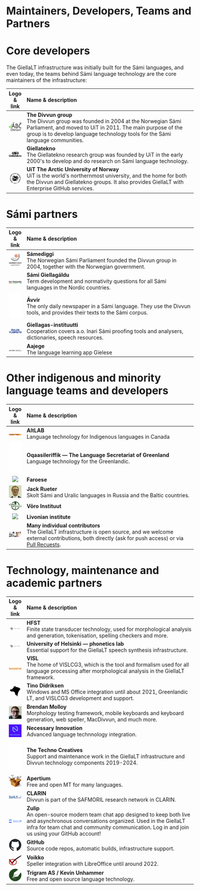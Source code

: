 # Maintainers, Developers, Teams and Partners

# Core developers

The GiellaLT infrastructure was initially built for the Sámi languages, and even today, the teams behind Sámi language technology are the core maintainers of the infrastructure:

| Logo & link | Name & description                                                                                   |
|:-----------:|:------------------ |
| [![Divvn logo](images/logos/divvun-logo-m-tekst-utan-uit.png)](https://divvun.no/en) | **The Divvun group** <br/> The Divvun group was founded in 2004 at the Norwegian Sámi Parliament, and moved to UiT in 2011. The main purpose of the group is to develop language technology tools for the Sámi language communities.
| [![Giellatekno](images/logos/GT-logo.png)](https://giellatekno.uit.no/index.eng.html) | **Giellatekno** <br/> The Giellatekno research group was founded by UiT in the early 2000's to develop and do research on Sámi language technology.
| [![UiT logo](images/logos/UiT_Segl_Sam_Svart_960px.png)](https://en.uit.no) | **UiT The Arctic University of Norway** <br/> UiT is the world's northernmost university, and the home for both the Divvun and Giellatekno groups. It also provides GiellaLT with Enterprise GitHub services.

# Sámi partners

| Logo & link | Name & description                                                                                   |
|:-----------:|:------------------ |
| [![SD logo](images/logos/SD-logo.png)](http://samediggi.no/) | **Sámediggi** <br/> The Norwegian Sámi Parliament founded the Divvun group in 2004, together with the Norwegian government.
| [![GG logo](images/logos/Giellagaldu.svg)](http://www.giella.org) | **Sámi Giellagáldu** <br/> Term development and normativity questions for all Sámi languages in the Nordic countries.
| <a href="http://avvir.no"><img style="background-color: #cf2e2e; height: 5em;" src="images/logos/Avvir_hvit.png" /></a> | **Ávvir** <br/> The only daily newspaper in a Sámi language. They use the Divvun tools, and provides their texts to the Sámi corpus.
| [![Oulu logo](images/logos/Oulun_yliopisto_logo_text_fi.png)](http://www.oulu.fi/giellagasinstituutti/) | **Giellagas-instituutti** <br/> Cooperation covers a.o. Inari Sámi proofing tools and analysers, dictionaries, speech resources.
| [![Aajege logo](images/logos/Aajege_logo_svart_no.png)](http://aajege.no) | **Aajege** <br/> The language learning app Gïelese

# Other indigenous and minority language teams and developers

| Logo & link | Name & description                                                                                   |
|:-----------:|:------------------ |
| [![](images/logos/AltLab.png)](http://altlab.artsrn.ualberta.ca) | **AltLAB** <br/> Language technology for Indigenous languages in Canada
| <a href="https://oqaasileriffik.gl/en/langtech/"><img style="background-color: #3A5163; height: 6em;" src="images/logos/knot2.png"/></a> | **Oqaasileriffik — The Language Secretariat of Greenland** <br/> Language technology for the Greenlandic.
| [![](images/logos/)]() | **Faroese** <br/> 
| [![](images/logos/s200_jack.rueter.jpg)](https://researchportal.helsinki.fi/en/persons/jack-rueter) | **Jack Rueter** <br/> Skolt Sámi and Uralic languages in Russia and the Baltic countries.
| [![](images/logos/VInst-logo-150702.png)](https://wi.ee/en/) | **Võro Instituut** <br/> 
| [![](images/logos/)]() | **Livonian institute** <br/> 
| [![](images/logos/Contributors.jpg)](https://github.com/orgs/giellalt/people) | **Many individual contributors** <br/> The GiellaLT infrastructure is open source, and we welcome external contributions, both directly (ask for push access) or via [Pull Recuests](https://docs.github.com/en/pull-requests/collaborating-with-pull-requests/proposing-changes-to-your-work-with-pull-requests/creating-a-pull-request).

# Technology, maintenance and academic partners

| Logo & link | Name & description                                                                                   |
|:-----------:|:------------------ |
| [![](images/logos/HU-logo.gif)](https://hfst.github.io) | **HFST** <br/> Finite state transducer technology, used for morphological analysis and generation, tokenisation, spelling checkers and more.
| [![](images/logos/HU-logo.gif)](https://www.helsinki.fi/en/faculty-arts/research/disciplines/digital-humanities/phonetics) | **University of Helsinki — phonetics lab** <br/> Essential support for the GiellaLT speech synthesis infrastructure.
| [![](images/logos/GrammarSoftApS.jpg)](https://edu.visl.dk) | **VISL** <br/> The home of VISLCG3, which is the tool and formalism used for all language processing after morphological analysis in the GiellaLT framework.
| [![](images/logos/TinoDidriksen.jpg)](https://tinodidriksen.com/curriculum-vitae/) | **Tino Didriksen** <br/> Windows and MS Office integration until about 2021, Greenlandic LT, and VISLCG3 development and support.
| [![](images/logos/BrendanMolloy.jpg)](https://github.com/bbqsrc) | **Brendan Molloy** <br/> Morphology testing framework, mobile keyboards and keyboard generation, web speller, MacDivvun, and much more.
| [![](images/logos/Necessary.png)](https://github.com/necessary-nu) | **Necessary Innovation** <br/> Advanced language technnology integration.
| <a href="https://www.technocreatives.com"><img style="background-color: #000; height: 6em;" src="images/logos/TC_logo_white.png"/></a> | **The Techno Creatives** <br/> Support and maintenance work in the GiellaLT infrastructure and Divvun technology components 2019-2024.
| [![](images/logos/Apertium.png)](http://wiki.apertium.org/wiki/Main_Page) | **Apertium** <br/> Free and open MT for many languages.
| [![](images/logos/Clarin_typeB_Frame_middle.png)](https://www.clarin.eu/) | **CLARIN** <br/> Divvun is part of the SAFMORIL  research network in CLARIN.
| [![](images/logos/Zulip-org-logo.svg.png)](https://zulip.com) | **Zulip** <br/> An open-source modern team chat app designed to keep both live and asynchronous conversations organized. Used in the GiellaLT infra for team chat and community communication. Log in and join us using your GitHub account!
| [![](images/logos/github-mark.png)](https://github.com) | **GitHub** <br/> Source code repos, automatic builds, infrastructure support.
| [![](images/logos/voikko-icon.png)](http://www.puimula.org/htp/) | **Voikko** <br/> Speller integration with LibreOffice until around 2022.
| [![](images/logos/TriGram.png)](https://unhammer.org/k/) | **Trigram AS / Kevin Unhammer** <br/> Free and open source language technology.
